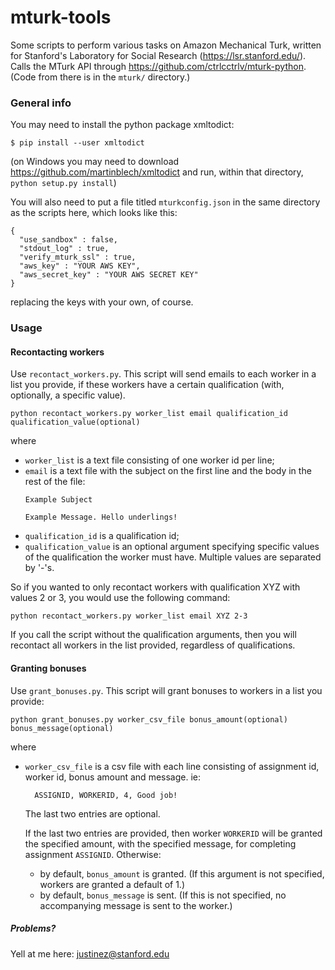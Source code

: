 mturk-tools
===========

Some scripts to perform various tasks on Amazon Mechanical Turk, written for Stanford's Laboratory for Social Research (https://lsr.stanford.edu/). Calls the MTurk API through https://github.com/ctrlcctrlv/mturk-python. (Code from there is in the `mturk/` directory.)

### General info

You may need to install the python package xmltodict:

` $ pip install --user xmltodict `

(on Windows you may need to download https://github.com/martinblech/xmltodict and run, within that directory, 
        `python setup.py install`)

You will also need to put a file titled `mturkconfig.json` in the same directory as the scripts here, which looks like this:


```
{
  "use_sandbox" : false,
  "stdout_log" : true,
  "verify_mturk_ssl" : true,
  "aws_key" : "YOUR AWS KEY",
  "aws_secret_key" : "YOUR AWS SECRET KEY"
}
```

replacing the keys with your own, of course. 

### Usage

#### Recontacting workers

Use `recontact_workers.py`. This script will send emails to each worker in a list you provide, if these workers have a certain qualification (with, optionally, a specific value).

```
python recontact_workers.py worker_list email qualification_id qualification_value(optional)
```

where

  + `worker_list` is a text file consisting of one worker id per line;
  + `email` is a text file with the subject on the first line and the body in the rest of the file:
    ```
    Example Subject
    
    Example Message. Hello underlings!
    ```
  + `qualification_id` is a qualification id;
  + `qualification_value` is an optional argument specifying specific values of the qualification the worker must have. Multiple values are separated by '-'s. 

So if you wanted to only recontact workers with qualification XYZ with values 2 or 3, you would use the following command:

```
python recontact_workers.py worker_list email XYZ 2-3
```
If you call the script without the qualification arguments, then you will recontact all workers in the list provided, regardless of qualifications.

#### Granting bonuses

Use `grant_bonuses.py`. This script will grant bonuses to workers in a list you provide:

```
python grant_bonuses.py worker_csv_file bonus_amount(optional) bonus_message(optional)
```

where
  
  + `worker_csv_file` is a csv file with each line consisting of assignment id, worker id, bonus amount and message. ie:
    ```
      ASSIGNID, WORKERID, 4, Good job!
    ```
    The last two entries are optional.
    
    If the last two entries are provided, then worker `WORKERID` will be granted the specified amount, with the specified message, for completing assignment `ASSIGNID`. Otherwise:
    + by default, `bonus_amount` is granted. (If this argument is not specified, workers are granted a default of 1.)
    + by default, `bonus_message` is sent. (If this is not specified, no accompanying message is sent to the worker.)
    
    
##### Problems?

Yell at me here: justinez@stanford.edu
